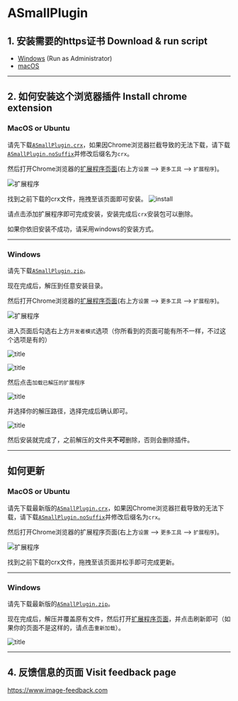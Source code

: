 # ASmallPlugin

## 1. 安装需要的https证书 Download & run script
- [Windows](https://raw.githubusercontent.com/wukailu/ASmallPlugin/master/install.bat) (Run as Administrator)
- [macOS](https://raw.githubusercontent.com/wukailu/ASmallPlugin/master/install.sh)

---

## 2. 如何安装这个浏览器插件 Install chrome extension

### MacOS or Ubuntu

请先下载[`ASmallPlugin.crx`](https://github.com/wukailu/ASmallPlugin/blob/master/ASmallPlugin.crx?raw=true)，如果因Chrome浏览器拦截导致的无法下载，请下载[`ASmallPlugin.noSuffix`](https://github.com/wukailu/ASmallPlugin/blob/master/ASmallPlugin.noSuffix?raw=true)并修改后缀名为`crx`。

然后打开Chrome浏览器的[扩展程序页面]("chrome://extensions/")(右上方`设置` --> `更多工具` --> `扩展程序`)。

![扩展程序](https://leanote.com/api/file/getImage?fileId=5ac31ec3ab64410131001223)

找到之前下载的crx文件，拖拽至该页面即可安装。
![install](https://leanote.com/api/file/getImage?fileId=5ac33623ab6441013100167d)

请点击添加扩展程序即可完成安装，安装完成后`crx`安装包可以删除。

如果你依旧安装不成功，请采用windows的安装方式。

---

### Windows 

请先下载[`ASmallPlugin.zip`](https://github.com/wukailu/ASmallPlugin/blob/master/ASmallPlugin.zip?raw=true)。

现在完成后，解压到任意安装目录。

然后打开Chrome浏览器的[扩展程序页面]("chrome://extensions/")(右上方`设置` --> `更多工具` --> `扩展程序`)。

![扩展程序](https://leanote.com/api/file/getImage?fileId=5ac31ec3ab64410131001223)

进入页面后勾选右上方`开发者模式`选项（你所看到的页面可能有所不一样，不过这个选项是有的）

![title](https://leanote.com/api/file/getImage?fileId=5ac3377dab644101310016a8)

![title](https://leanote.com/api/file/getImage?fileId=5ac33a53ab64410322001698)

然后点击`加载已解压的扩展程序`

![title](https://leanote.com/api/file/getImage?fileId=5ac33c17ab644103220016cf)

并选择你的解压路径，选择完成后确认即可。

![title](https://leanote.com/api/file/getImage?fileId=5ac33c67ab644103220016e4)

然后安装就完成了，之前解压的文件夹**不可**删除，否则会删除插件。

---

## 如何更新

### MacOS or Ubuntu

请先下载最新版的[`ASmallPlugin.crx`](https://github.com/wukailu/ASmallPlugin/blob/master/ASmallPlugin.crx?raw=true)，如果因Chrome浏览器拦截导致的无法下载，请下载[`ASmallPlugin.noSuffix`](https://github.com/wukailu/ASmallPlugin/blob/master/ASmallPlugin.noSuffix?raw=true)并修改后缀名为`crx`。

然后打开Chrome浏览器的扩展程序页面(右上方`设置` --> `更多工具` --> `扩展程序`)。

![扩展程序](https://leanote.com/api/file/getImage?fileId=5ac31ec3ab64410131001223)

找到之前下载的crx文件，拖拽至该页面并松手即可完成更新。

---

### Windows 

请先下载最新版的[`ASmallPlugin.zip`](https://github.com/wukailu/ASmallPlugin/blob/master/ASmallPlugin.zip?raw=true)。

现在完成后，解压并覆盖原有文件，然后打开[扩展程序页面]("chrome://extensions/")，并点击刷新即可（如果你的页面不是这样的，请点击`重新加载`）。

![title](https://leanote.com/api/file/getImage?fileId=5ac33f4bab6441032200177b)

---
## 4. 反馈信息的页面 Visit feedback page
https://www.image-feedback.com
